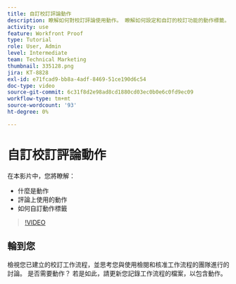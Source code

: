 ```yaml
---
title: 自訂校訂評論動作
description: 瞭解如何對校訂評論使用動作。 瞭解如何設定和自訂的校訂功能的動作標籤。
activity: use
feature: Workfront Proof
type: Tutorial
role: User, Admin
level: Intermediate
team: Technical Marketing
thumbnail: 335128.png
jira: KT-8828
exl-id: e71fcad9-bb8a-4adf-8469-51ce190d6c54
doc-type: video
source-git-commit: 6c31f8d2e98ad8cd1880cd03ec0b0e6c0fd9ec09
workflow-type: tm+mt
source-wordcount: '93'
ht-degree: 0%

---
```


# 自訂校訂評論動作

在本影片中，您將瞭解：

* 什麼是動作
* 評論上使用的動作
* 如何自訂動作標籤

>[!VIDEO](https://video.tv.adobe.com/v/335128/?quality=12&learn=on)

## 輪到您

檢視您已建立的校訂工作流程，並思考您與使用檢閱和核准工作流程的團隊進行的討論。 是否需要動作？ 若是如此，請更新您記錄工作流程的檔案，以包含動作。

